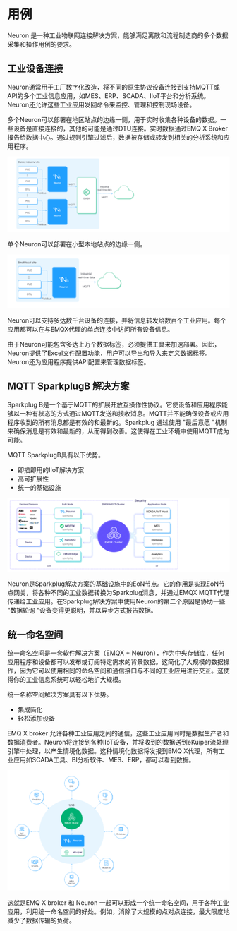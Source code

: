 # 用例

Neuron 是一种工业物联网连接解决方案，能够满足离散和流程制造商的多个数据采集和操作用例的要求。

## 工业设备连接
Neuron通常用于工厂数字化改造，将不同的原生协议设备连接到支持MQTT或API的多个工业信息应用，如MES、ERP、SCADA、IIoT平台和分析系统。Neuron还允许这些工业应用发回命令来监控、管理和控制现场设备。

多个Neuron可以部署在地区站点的边缘一侧，用于实时收集各种设备的数据。一些设备是直接连接的，其他的可能是通过DTU连接。实时数据通过EMQ X Broker报告给数据中心。通过规则引擎过滤后，数据被存储或转发到相关的分析系统和应用程序。

![district-site](./assets/district-site.png)

单个Neuron可以部署在小型本地站点的边缘一侧。

![small-site](./assets/small-site.png)

Neuron可以支持多达数千台设备的连接，并将信息转发给数百个工业应用。每个应用都可以在与EMQX代理的单点连接中访问所有设备信息。

由于Neuron可能包含多达上万个数据标签，必须提供工具来加速部署。因此，Neuron提供了Excel文件配置功能，用户可以导出和导入来定义数据标签。Neuron还为应用程序提供API配置来管理数据标签。


## MQTT SparkplugB 解决方案
Sparkplug B是一个基于MQTT的扩展开放互操作性协议。它使设备和应用程序能够以一种有状态的方式通过MQTT发送和接收消息。MQTT并不能确保设备或应用程序收到的所有消息都是有效的和最新的。Sparkplug 通过使用 "最后意愿 "机制来确保消息是有效和最新的，从而得到改善。这使得在工业环境中使用MQTT成为可能。

MQTT SparkplugB具有以下优势。
* 即插即用的IIoT解决方案
* 高可扩展性
* 统一的基础设施

![sparkplugB](./assets/sparkplugB.png)

Neuron是Sparkplug解决方案的基础设施中的EoN节点。它的作用是实现EoN节点网关，将各种不同的工业数据转换为Sparkplug消息，并通过EMQX MQTT代理传递给工业应用。在Sparkplug解决方案中使用Neuron的第二个原因是协助一些 "数据轮询 "设备变得更聪明，并以异步方式报告数据。

## 统一命名空间
统一命名空间是一套软件解决方案（EMQX + Neuron），作为中央存储库，任何应用程序和设备都可以发布或订阅特定需求的背景数据。这简化了大规模的数据操作，因为它可以使用相同的命名空间和通信接口与不同的工业应用进行交互。这使得你的工业信息系统可以轻松地扩大规模。

统一名称空间解决方案具有以下优势。
* 集成简化
* 轻松添加设备

EMQ X broker 允许各种工业应用之间的通信，这些工业应用同时是数据生产者和数据消费者。Neuron将连接到各种IIoT设备，并将收到的数据送到eKuiper流处理引擎中处理，以产生情境化数据。这种情境化数据将发报到EMQ X代理，所有工业应用如SCADA工具、BI分析软件、MES、ERP，都可以看到数据。

![uns](./assets/uns.png)

这就是EMQ X broker 和 Neuron 一起可以形成一个统一命名空间，用于各种工业应用，利用统一命名空间的好处。例如，消除了大规模的点对点连接，最大限度地减少了数据传输的负荷。
